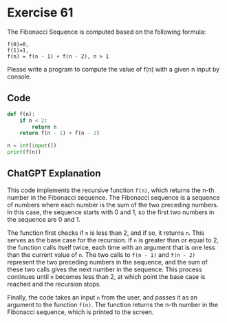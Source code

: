 # Exercise 61
The Fibonacci Sequence is computed based on the following formula:
```
f(0)=0,
f(1)=1,
f(n) = f(n - 1) + f(n - 2), n > 1
```
Please write a program to compute the value of f(n) with a given n input by console.

## Code
```python
def f(n):
    if n < 2:
        return n
    return f(n - 1) + f(n - 2)

n = int(input())
print(f(n))
```

## ChatGPT Explanation

This code implements the recursive function `f(n)`, which returns the n-th number in the Fibonacci sequence. The Fibonacci sequence is a sequence of numbers where each number is the sum of the two preceding numbers. In this case, the sequence starts with 0 and 1, so the first two numbers in the sequence are 0 and 1.

The function first checks if `n` is less than 2, and if so, it returns `n`. This serves as the base case for the recursion. If `n` is greater than or equal to 2, the function calls itself twice, each time with an argument that is one less than the current value of `n`. The two calls to `f(n - 1)` and `f(n - 2)` represent the two preceding numbers in the sequence, and the sum of these two calls gives the next number in the sequence. This process continues until `n` becomes less than 2, at which point the base case is reached and the recursion stops.

Finally, the code takes an input `n` from the user, and passes it as an argument to the function `f(n)`. The function returns the n-th number in the Fibonacci sequence, which is printed to the screen.